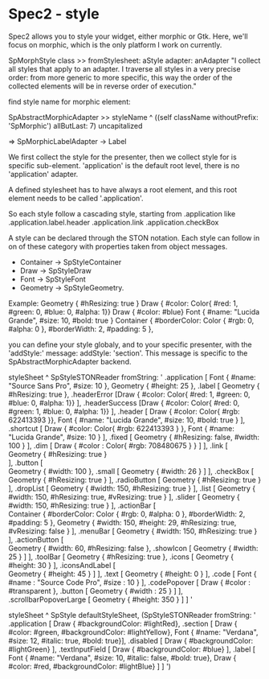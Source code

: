 # Spec2 - style

Spec2 allows you to style your widget, either morphic or Gtk. Here, we'll focus on morphic, which is the only platform  I work on currently.

SpMorphStyle class >> fromStylesheet: aStyle adapter: anAdapter
 "I collect all styles that apply to an adapter.
  I traverse all styles in a very precise order: from more generic to more specific, this way
  the order of the collected elements will be in reverse order of execution."

find style name for morphic element:

SpAbstractMorphicAdapter >> styleName
^ ((self className withoutPrefix: 'SpMorphic') allButLast: 7) uncapitalized

=> SpMorphicLabelAdapter -> Label

We first collect the style for the presenter, then we collect style for is
specific sub-element. 'application' is the default root level, there is no
'application' adapter.

A defined stylesheet has to have always a root element, and this root element
needs to be called '.application'.

So each style follow a cascading style, starting from .application
like
.application.label.header
.application.link
.application.checkBox

A style can be declared through the STON notation.
Each style can follow in on of these category with properties taken from
object messages.

- Container -> SpStyleContainer
- Draw -> SpStyleDraw
- Font -> SpStyleFont
- Geometry -> SpStyleGeometry.

Example:
    Geometry { #hResizing: true }
    Draw { #color:  Color{ #red: 1, #green: 0, #blue: 0, #alpha: 1}}
    Draw { #color: #blue}
    Font { #name: "Lucida Grande", #size: 10, #bold: true }
    Container { #borderColor: Color { #rgb: 0, #alpha: 0 }, #borderWidth: 2, #padding: 5 },

you can define your style globaly, and to your specific presenter, with the 'addStyle:'
message: addStyle: 'section'. This message is specific to the SpAbstractMorphicAdapter backend.

styleSheet
 ^ SpStyleSTONReader fromString: '
.application [
 Font { #name: "Source Sans Pro", #size: 10 },
 Geometry { #height: 25 },
 .label [
  Geometry { #hResizing: true },
  .headerError [Draw { #color:  Color{ #red: 1, #green: 0, #blue: 0, #alpha: 1}}  ],
  .headerSuccess [Draw { #color: Color{ #red: 0, #green: 1, #blue: 0, #alpha: 1}}  ],
  .header [
   Draw { #color: Color{ #rgb: 622413393 }},
   Font { #name: "Lucida Grande", #size: 10, #bold: true } ],
  .shortcut [
   Draw { #color: Color{ #rgb: 622413393 } },
   Font { #name: "Lucida Grande", #size: 10 }
  ],
  .fixed [
   Geometry { #hResizing: false, #width: 100 }
  ],
  .dim [
   Draw { #color : Color{ #rgb: 708480675 } }
  ]
 ],
 .link [  
  Geometry { #hResizing: true }  
 ],
 .button [  
  Geometry { #width: 100 },
  .small [
     Geometry { #width: 26 }
  ]
 ],
 .checkBox [  
  Geometry { #hResizing: true }
 ],
 .radioButton [
  Geometry { #hResizing: true }
 ],
 .dropList [
  Geometry { #width: 150, #hResizing: true }
 ],
 .list [
  Geometry { #width: 150, #hResizing: true, #vResizing: true }
 ],
 .slider [
  Geometry { #width: 150, #hResizing: true }
 ],
 .actionBar [  
  Container {
   #borderColor: Color { #rgb: 0, #alpha: 0 },
   #borderWidth: 2,
   #padding: 5 },
  Geometry { #width: 150, #height: 29, #hResizing: true, #vResizing: false }
 ],
 .menuBar [
  Geometry { #width: 150, #hResizing: true }
 ],
 .actionButton [  
  Geometry { #width: 60, #hResizing: false },
  .showIcon [ Geometry { #width: 25 } ]
 ],
 .toolBar [
  Geometry { #hResizing: true },
  .icons [
   Geometry { #height: 30 }
  ],
  .iconsAndLabel [  
   Geometry { #height: 45 }
  ]
 ],
 .text [
  Geometry { #height: 0 }
 ],
 .code [
  Font { #name : "Source Code Pro", #size : 10 }
 ],
 .codePopover [
  Draw { #color : #transparent },
  .button [
   Geometry { #width : 25 }
  ]
 ],
 .scrollbarPopoverLarge [
  Geometry { #height: 350 }
 ]
]
'
  
styleSheet
 ^ SpStyle defaultStyleSheet, (SpStyleSTONReader
  fromString:
   '
.application [
 Draw { #backgroundColor: #lightRed},
 .section [
   Draw { #color: #green, #backgroundColor: #lightYellow},
   Font {  #name: "Verdana", #size: 12, #italic: true, #bold: true}],
 .disabled [ Draw { #backgroundColor: #lightGreen} ],
 .textInputField [ Draw { #backgroundColor: #blue} ],
 .label [
  Font {  #name: "Verdana", #size: 10, #italic: false, #bold: true},
  Draw { #color: #red, #backgroundColor: #lightBlue}
 ]
]
')
